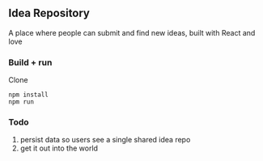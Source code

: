 ## Idea Repository

A place where people can submit and find new ideas, built with React and love

### Build + run

Clone

	npm install
	npm run

### Todo

1. persist data so users see a single shared idea repo
2. get it out into the world


